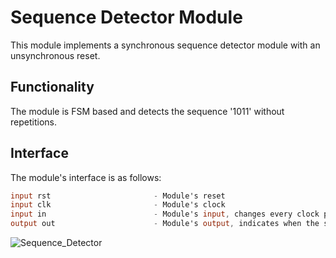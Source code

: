 # Sequence Detector Module

This module implements a synchronous sequence detector module with an unsynchronous reset.

## Functionality
The module is FSM based and detects the sequence '1011' without repetitions.

## Interface
The module's interface is as follows:
```verilog
input rst                       - Module's reset
input clk                       - Module's clock
input in                        - Module's input, changes every clock period
output out                      - Module's output, indicates when the sequence was detected
```

![Sequence_Detector](https://user-images.githubusercontent.com/76109073/216690505-2d72862f-fd3b-408f-8276-5f89fa8ab232.JPG)
